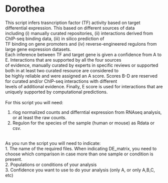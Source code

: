 # Dorothea

This script infers trasncription factor (TF) activity based on target differential expression. This based on different sources of data <br/>
including (i) manually curated repositories, (ii) interactions derived from ChIP-seq binding data, (iii) in silico prediction of <br/>
TF binding on gene promoters and (iv) reverse-engineered regulons from large gene expression datasets. <br/>
Each inference between TF and target gene is given a confidence from A to E. Interactions that are supported by all the four sources <br/>
of evidence, manually curated by experts in specific reviews or supported both in at least two curated resource are considered to <br/>
be highly reliable and were assigned an A score. Scores B-D are reserved for curated and/or ChIP-seq interactions with different <br/>
levels of additional evidence. Finally, E score is used for interactions that are uniquely supported by computational predictions.<br/>
<br/>
For this script you will need: <br/>
  1. rlog normalized counts and differntial expression from RNAseq analysis, or at least the raw counts. <br/>
  2. Regulon for the species of the sample (human or mouse) as Rdata or csv. <br/>
<br/>
As you run the script you will need to indicate:<br/>
  1. The name of the required files. When indicating DE_matrix, you need to choose which comparison in case more than one sample or
  condition is present.<br/>
  2. Populations or conditions of your analysis<br/>
  3. Confidence you want to use to do your analysis (only A, or only A,B,C, etc)<br/>
<br/>
